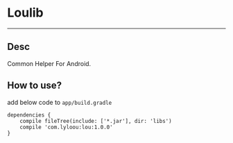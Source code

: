 # Loulib

---
## Desc
Common Helper For Android.

## How to use?
add below code to `app/build.gradle`
```
dependencies {
    compile fileTree(include: ['*.jar'], dir: 'libs')
    compile 'com.lyloou:lou:1.0.0'
}
```
